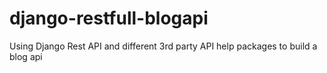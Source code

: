 # django-restfull-blogapi
Using Django Rest API and different 3rd party API help packages to build a blog api
